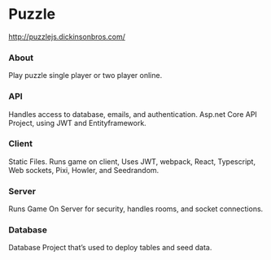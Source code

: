 # Puzzle

http://puzzlejs.dickinsonbros.com/
<h3>About</h3>

Play puzzle single player or two player online.

<h3>API</h3>Handles access to database, emails, and authentication. Asp.net Core API Project, using JWT and Entityframework. <br/>
<h3>Client</h3>Static Files. Runs game on client, Uses JWT, webpack, React, Typescript, Web sockets, Pixi, Howler, and Seedrandom. <br/>
<h3>Server</h3>Runs Game On Server for security, handles rooms, and socket connections. <br/>
<h3>Database</h3>Database Project that’s used to deploy tables and seed data.<br/>

